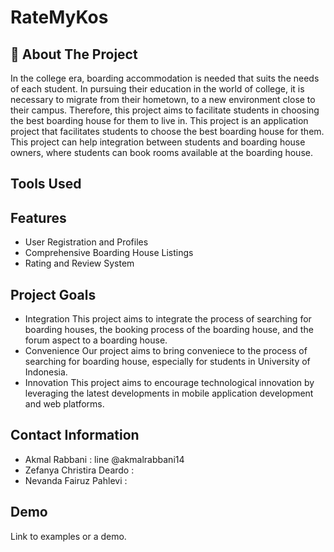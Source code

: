 # RateMyKos


## 🌟 About The Project
In the college era, boarding accommodation is needed that suits the needs of each student. In pursuing their education in the world of college, it is necessary to migrate from their hometown, to a new environment close to their campus. Therefore, this project aims to facilitate students in choosing the best boarding house for them to live in. This project is an application project that facilitates students to choose the best boarding house for them. This project can help integration between students and boarding house owners, where students can book rooms available at the boarding house.

## Tools Used


## Features
- User Registration and Profiles
- Comprehensive Boarding House Listings
- Rating and Review System

## Project Goals
- Integration
  This project aims to integrate the process of searching for boarding houses, the booking process of the boarding house, and the forum aspect to a boarding house.
- Convenience
  Our project aims to bring conveniece to the process of searching for boarding house, especially for students in University of Indonesia.
- Innovation
  This project aims to encourage technological innovation by leveraging the latest developments in mobile application development and web platforms. 

## Contact Information
- Akmal Rabbani : line @akmalrabbani14
- Zefanya Christira Deardo :
- Nevanda Fairuz Pahlevi : 
  
## Demo
Link to examples or a demo.
